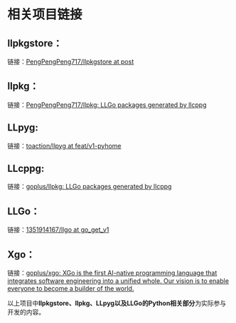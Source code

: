 # 相关项目链接

## llpkgstore：

链接：[PengPengPeng717/llpkgstore at post](https://github.com/PengPengPeng717/llpkgstore/tree/llpyg_modify)

## llpkg：

链接：[PengPengPeng717/llpkg: LLGo packages generated by llcppg](https://github.com/PengPengPeng717/llpkg)

## LLpyg:

链接：[toaction/llpyg at feat/v1-pyhome](https://github.com/toaction/llpyg/tree/feat/v1-pyhome)

## LLcppg:

链接：[goplus/llpkg: LLGo packages generated by llcppg](https://github.com/goplus/llpkg)

## LLGo：

链接：[1351914167/llgo at go_get_v1](https://github.com/1351914167/llgo/tree/go_get_v1)

## Xgo：

链接：[goplus/xgo: XGo is the first AI-native programming language that integrates software engineering into a unified whole. Our vision is to enable everyone to become a builder of the world.](https://github.com/goplus/xgo)



以上项目中**llpkgstore、llpkg、LLpyg以及LLGo的Python相关部分**为实际参与开发的内容。



